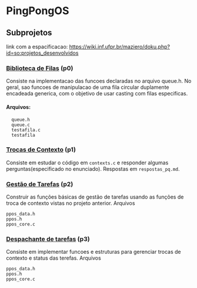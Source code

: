 # PingPongOS
## Subprojetos
link com a espacificacao: https://wiki.inf.ufpr.br/maziero/doku.php?id=so:projetos_desenvolvidos

### [Biblioteca de Filas](https://wiki.inf.ufpr.br/maziero/doku.php?id=so:biblioteca_de_filas) (p0)
Consiste na implementacao das funcoes declaradas no arquivo queue.h.
No geral, sao funcoes de manipulacao de uma fila circular duplamente encadeada generica, com o objetivo de usar casting com filas especificas. 
#### Arquivos:
```
  queue.h 
  queue.c 
  testafila.c 
  testafila 
```
### [Trocas de Contexto](https://wiki.inf.ufpr.br/maziero/doku.php?id=so:trocas_de_contexto) (p1)
Consiste em estudar o código em ``` contexts.c ``` e responder algumas perguntas(especificado no enunciado).
Respostas em ```respostas_pq.md```.

### [Gestão de Tarefas](https://wiki.inf.ufpr.br/maziero/doku.php?id=so:gestao_de_tarefas) (p2)
Construir as funções básicas de gestão de tarefas usando as funções de troca de contexto vistas no projeto anterior. 
Arquivos
```
ppos_data.h
ppos.h
ppos_core.c
```
### [Despachante de tarefas](https://wiki.inf.ufpr.br/maziero/doku.php?id=so:dispatcher) (p3)
Consiste em implementar funcoes e estruturas para gerenciar trocas de contexto e status das terefas.
Arquivos
```
ppos_data.h
ppos.h
ppos_core.c
```

